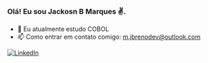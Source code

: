 
 
### Olá! Eu sou Jackosn B Marques ✌️.

- 🌱 Eu atualmente estudo COBOL 
- 📫 Como entrar em contato comigo: m.jbrenodev@outlook.com
 
[![LinkedIn](https://img.shields.io/badge/LinkedIn-Profile-blue?style=flat-square&logo=linkedin&labelColor=blue)](https://www.linkedin.com/in/jacksonbmarques/)

